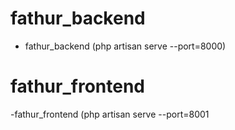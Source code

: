 # fathur_backend
- fathur_backend (php artisan serve --port=8000)
# fathur_frontend
-fathur_frontend (php artisan serve --port=8001

